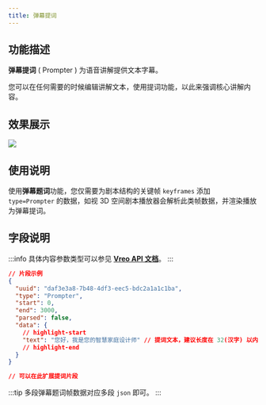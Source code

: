 ```yaml
---
title: 弹幕提词
---
```


## 功能描述

**弹幕提词** ( Prompter ) 为语音讲解提供文本字幕。

您可以在任何需要的时候编辑讲解文本，使用提词功能，以此来强调核心讲解内容。

## 效果展示

<img src="//vrlab-public.ljcdn.com/common/file/web/8b7cb0fc-285a-4e04-90e1-73a19ec7fc6a.png"/>

## 使用说明

使用**弹幕题词**功能，您仅需要为剧本结构的关键帧 `keyframes` 添加 `type=Prompter` 的数据，如视 3D 空间剧本播放器会解析此类帧数据，并渲染播放为弹幕提词。

## 字段说明

:::info
具体内容参数类型可以参见 [**Vreo API 文档**](https://realsee-developer.github.io/vreo/modules/Player.html#PrompterData)。
:::

```json title="弹幕提词类型数据样例"
// 片段示例
{
  "uuid": "daf3e3a8-7b48-4df3-eec5-bdc2a1a1c1ba",
  "type": "Prompter",
  "start": 0,
  "end": 3000,
  "parsed": false,
  "data": {
    // highlight-start
    "text": "您好，我是您的智慧家庭设计师" // 提词文本，建议长度在 32(汉字) 以内。
    // highlight-end
  }
}

// 可以在此扩展提词片段
```

:::tip
多段弹幕题词帧数据对应多段 `json` 即可。
:::
